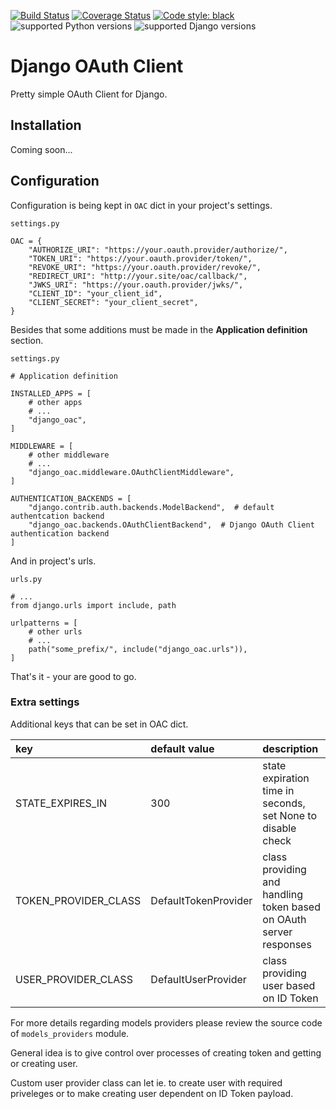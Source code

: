 [![Build Status](https://travis-ci.org/przemekk1385/django_oac.svg?branch=master)](https://travis-ci.org/przemekk1385/django_oac) [![Coverage Status](https://coveralls.io/repos/github/przemekk1385/django_oac/badge.svg)](https://coveralls.io/github/przemekk1385/django_oac) [![Code style: black](https://img.shields.io/badge/code%20style-black-000000.svg)](https://github.com/psf/black) ![supported Python versions](https://raw.githubusercontent.com/przemekk1385/przemekk1385.github.io/master/django_oac/python_versions.svg) ![supported Django versions](https://raw.githubusercontent.com/przemekk1385/przemekk1385.github.io/master/django_oac/django_versions.svg)

# Django OAuth Client

Pretty simple OAuth Client for Django.

## Installation

Coming soon...

## Configuration

Configuration is being kept in `OAC` dict in your project's settings.

`settings.py`

    OAC = {
        "AUTHORIZE_URI": "https://your.oauth.provider/authorize/",
        "TOKEN_URI": "https://your.oauth.provider/token/",
        "REVOKE_URI": "https://your.oauth.provider/revoke/",
        "REDIRECT_URI": "http://your.site/oac/callback/",
        "JWKS_URI": "https://your.oauth.provider/jwks/",
        "CLIENT_ID": "your_client_id",
        "CLIENT_SECRET": "your_client_secret",
    }

Besides that some additions must be made in the **Application definition** section.

`settings.py`

    # Application definition
    
    INSTALLED_APPS = [
        # other apps
        # ...
        "django_oac",
    ]

    MIDDLEWARE = [
        # other middleware
        # ...
        "django_oac.middleware.OAuthClientMiddleware",
    ]

    AUTHENTICATION_BACKENDS = [
        "django.contrib.auth.backends.ModelBackend",  # default authentcation backend
        "django_oac.backends.OAuthClientBackend",  # Django OAuth Client authentication backend
    ]

And in project's urls.

`urls.py`

    # ...
    from django.urls import include, path
    
    urlpatterns = [
        # other urls
        # ...
        path("some_prefix/", include("django_oac.urls")),
    ]
    
That's it - your are good to go.

### Extra settings

Additional keys that can be set in OAC dict.

|key|default value|description|
|:---|:---|:---|
|STATE_EXPIRES_IN|300|state expiration time in seconds, set None to disable check|
|TOKEN_PROVIDER_CLASS|DefaultTokenProvider|class providing and handling token based on OAuth server responses|
|USER_PROVIDER_CLASS|DefaultUserProvider|class providing user based on ID Token|

For more details regarding models providers please review the source code of `models_providers` module.

General idea is to give control over processes of creating token and getting or creating user.

Custom user provider class can let ie. to create user with required priveleges or to make creating user dependent on ID Token payload.